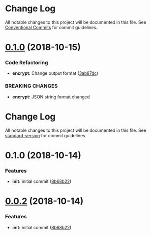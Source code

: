 # Change Log

All notable changes to this project will be documented in this file.
See [Conventional Commits](https://conventionalcommits.org) for commit guidelines.

# [0.1.0](https://github.com/soohoio/sooho/compare/v0.0.2-alpha.0...v0.1.0) (2018-10-15)


### Code Refactoring

* **encrypt:** Change output format ([3ab87dc](https://github.com/soohoio/sooho/commit/3ab87dc))


### BREAKING CHANGES

* **encrypt:** JSON string format changed





# Change Log

All notable changes to this project will be documented in this file. See [standard-version](https://github.com/conventional-changelog/standard-version) for commit guidelines.

<a name="0.1.0"></a>
# 0.1.0 (2018-10-14)


### Features

* **init:** initial commit ([8b68b22](https://github.com/soohoio/sooho/commit/8b68b22))



<a name="0.0.2"></a>
# [0.0.2](https://github.com/soohoio/sooho/compare/v0.0.1...v0.0.2) (2018-10-14)

### Features

* **init:** initial commit ([8b68b22](https://github.com/soohoio/sooho/commit/8b68b22))
